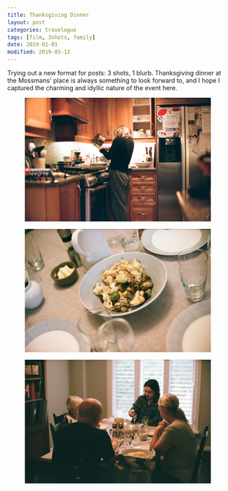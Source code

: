```yaml
---
title: Thanksgiving Dinner
layout: post
categories: travelogue
tags: [film, 3shots, family]
date: 2019-01-01
modified: 2019-03-12
---
```

Trying out a new format for posts: 3 shots, 1 blurb. Thanksgiving dinner at the Mossmans' place is always something to look forward to, and I hope I captured the charming and idyllic nature of the event here.
<figure>
  <img src="/images/travelogue/thanksgiving/000068400001.jpg" alt="image">
</figure>
<figure>
  <img src="/images/travelogue/thanksgiving/000068400004.jpg" alt="image">
</figure>
<figure>
  <img src="/images/travelogue/thanksgiving/000068400006.jpg" alt="image">
</figure>
